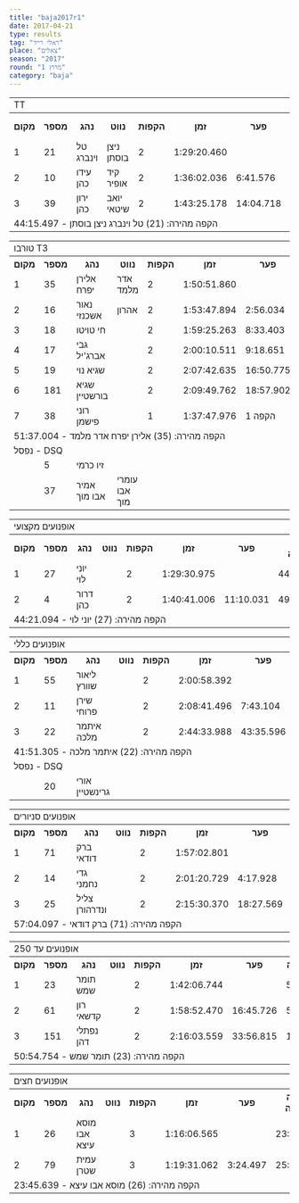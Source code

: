 ```yaml
---
title: "baja2017r1"
date: 2017-04-21
type: results
tag: "ראלי רייד"
place: "צאלים"
season: "2017"
round: "מרוץ 1"
category: "baja"
---
```

<table class="line_color">
    <tr>
        <td colspan="99" class="title_font">TT</td>
    </tr>
    <tr class="rnkh_bkcolor">
        <th class="rnkh_font">מקום</th>
        <th class="rnkh_font">מספר</th>
        <th class="rnkh_font">נהג</th>
        <th class="rnkh_font">נווט</th>
        <th class="rnkh_font">הקפות</th>
        <th class="rnkh_font">זמן</th>
        <th class="rnkh_font">פער</th>
        <th class="rnkh_font">הקפה מהירה</th>
    </tr>
    <tr class="rnk_bkcolor">
        <td class="rnk_font">1</td>
        <td class="rnk_font">21</td>
        <td class="rnk_font">טל וינברג</td>
        <td class="rnk_font">ניצן בוסתן</td>
        <td class="rnk_font">2</td>
        <td class="rnk_font">1:29:20.460</td>
        <td class="rnk_font"></td>
        <td class="rnk_font">44:15.497</td>
    </tr>
    <tr class="rnk_bkcolor">
        <td class="rnk_font">2</td>
        <td class="rnk_font">10</td>
        <td class="rnk_font">עידו כהן</td>
        <td class="rnk_font">קיד אופיר</td>
        <td class="rnk_font">2</td>
        <td class="rnk_font">1:36:02.036</td>
        <td class="rnk_font">6:41.576</td>
        <td class="rnk_font">46:43.614</td>
    </tr>
    <tr class="rnk_bkcolor">
        <td class="rnk_font">3</td>
        <td class="rnk_font">39</td>
        <td class="rnk_font">ירון כהן</td>
        <td class="rnk_font">יואב שיטאי</td>
        <td class="rnk_font">2</td>
        <td class="rnk_font">1:43:25.178</td>
        <td class="rnk_font">14:04.718</td>
        <td class="rnk_font">49:26.909</td>
    </tr>
    <tr>
        <td colspan="99" class="comment_font">הקפה מהירה: (21) טל וינברג ניצן בוסתן - 44:15.497</td>
    </tr>
</table>
<table class="line_color">
    <tr>
        <td colspan="99" class="title_font">טורבו T3</td>
    </tr>
    <tr class="rnkh_bkcolor">
        <th class="rnkh_font">מקום</th>
        <th class="rnkh_font">מספר</th>
        <th class="rnkh_font">נהג</th>
        <th class="rnkh_font">נווט</th>
        <th class="rnkh_font">הקפות</th>
        <th class="rnkh_font">זמן</th>
        <th class="rnkh_font">פער</th>
        <th class="rnkh_font">הקפה מהירה</th>
    </tr>
    <tr class="rnk_bkcolor">
        <td class="rnk_font">1</td>
        <td class="rnk_font">35</td>
        <td class="rnk_font">אלירן יפרח</td>
        <td class="rnk_font">אדר מלמד</td>
        <td class="rnk_font">2</td>
        <td class="rnk_font">1:50:51.860</td>
        <td class="rnk_font"></td>
        <td class="rnk_font">51:37.004</td>
    </tr>
    <tr class="rnk_bkcolor">
        <td class="rnk_font">2</td>
        <td class="rnk_font">16</td>
        <td class="rnk_font">נאור אשכנזי</td>
        <td class="rnk_font">אהרון</td>
        <td class="rnk_font">2</td>
        <td class="rnk_font">1:53:47.894</td>
        <td class="rnk_font">2:56.034</td>
        <td class="rnk_font">56:30.613</td>
    </tr>
    <tr class="rnk_bkcolor">
        <td class="rnk_font">3</td>
        <td class="rnk_font">18</td>
        <td class="rnk_font">חי טויטו</td>
        <td class="rnk_font"></td>
        <td class="rnk_font">2</td>
        <td class="rnk_font">1:59:25.263</td>
        <td class="rnk_font">8:33.403</td>
        <td class="rnk_font">56:07.132</td>
    </tr>
    <tr class="rnk_bkcolor">
        <td class="rnk_font">4</td>
        <td class="rnk_font">17</td>
        <td class="rnk_font">גבי אברג'יל</td>
        <td class="rnk_font"></td>
        <td class="rnk_font">2</td>
        <td class="rnk_font">2:00:10.511</td>
        <td class="rnk_font">9:18.651</td>
        <td class="rnk_font">51:54.693</td>
    </tr>
    <tr class="rnk_bkcolor">
        <td class="rnk_font">5</td>
        <td class="rnk_font">19</td>
        <td class="rnk_font">שגיא נוי</td>
        <td class="rnk_font"></td>
        <td class="rnk_font">2</td>
        <td class="rnk_font">2:07:42.635</td>
        <td class="rnk_font">16:50.775</td>
        <td class="rnk_font">57:01.563</td>
    </tr>
    <tr class="rnk_bkcolor">
        <td class="rnk_font">6</td>
        <td class="rnk_font">181</td>
        <td class="rnk_font">שגיא בורשטיין</td>
        <td class="rnk_font"></td>
        <td class="rnk_font">2</td>
        <td class="rnk_font">2:09:49.762</td>
        <td class="rnk_font">18:57.902</td>
        <td class="rnk_font">57:57.042</td>
    </tr>
    <tr class="rnk_bkcolor">
        <td class="rnk_font">7</td>
        <td class="rnk_font">38</td>
        <td class="rnk_font">רוני פישמן</td>
        <td class="rnk_font"></td>
        <td class="rnk_font">1</td>
        <td class="rnk_font">1:37:47.976</td>
        <td class="rnk_font">1 הקפה</td>
        <td class="rnk_font">1:37:47.976</td>
    </tr>
    <tr>
        <td colspan="99" class="comment_font">הקפה מהירה: (35) אלירן יפרח אדר מלמד - 51:37.004</td>
    </tr>
    <tr>
        <td colspan="99" class="subtitle_font">נפסל - DSQ</td>
    </tr>
    <tr class="rnk_bkcolor">
        <td class="rnk_font"></td>
        <td class="rnk_font">5</td>
        <td class="rnk_font">זיו כרמי</td>
        <td class="rnk_font"></td>
        <td class="rnk_font"></td>
        <td class="rnk_font"></td>
        <td class="rnk_font"></td>
        <td class="rnk_font"></td>
    </tr>
    <tr class="rnk_bkcolor">
        <td class="rnk_font"></td>
        <td class="rnk_font">37</td>
        <td class="rnk_font">אמיר אבו מוך</td>
        <td class="rnk_font">עומרי אבו מוך</td>
        <td class="rnk_font"></td>
        <td class="rnk_font"></td>
        <td class="rnk_font"></td>
        <td class="rnk_font"></td>
    </tr>
</table>
<table class="line_color">
    <tr>
        <td colspan="99" class="title_font">אופנועים מקצועי</td>
    </tr>
    <tr class="rnkh_bkcolor">
        <th class="rnkh_font">מקום</th>
        <th class="rnkh_font">מספר</th>
        <th class="rnkh_font">נהג</th>
        <th class="rnkh_font">נווט</th>
        <th class="rnkh_font">הקפות</th>
        <th class="rnkh_font">זמן</th>
        <th class="rnkh_font">פער</th>
        <th class="rnkh_font">הקפה מהירה</th>
    </tr>
    <tr class="rnk_bkcolor">
        <td class="rnk_font">1</td>
        <td class="rnk_font">27</td>
        <td class="rnk_font">יוני לוי</td>
        <td class="rnk_font"></td>
        <td class="rnk_font">2</td>
        <td class="rnk_font">1:29:30.975</td>
        <td class="rnk_font"></td>
        <td class="rnk_font">44:21.094</td>
    </tr>
    <tr class="rnk_bkcolor">
        <td class="rnk_font">2</td>
        <td class="rnk_font">4</td>
        <td class="rnk_font">דרור כהן</td>
        <td class="rnk_font"></td>
        <td class="rnk_font">2</td>
        <td class="rnk_font">1:40:41.006</td>
        <td class="rnk_font">11:10.031</td>
        <td class="rnk_font">49:11.239</td>
    </tr>
    <tr>
        <td colspan="99" class="comment_font">הקפה מהירה: (27) יוני לוי - 44:21.094</td>
    </tr>
</table>
<table class="line_color">
    <tr>
        <td colspan="99" class="title_font">אופנועים כללי</td>
    </tr>
    <tr class="rnkh_bkcolor">
        <th class="rnkh_font">מקום</th>
        <th class="rnkh_font">מספר</th>
        <th class="rnkh_font">נהג</th>
        <th class="rnkh_font">נווט</th>
        <th class="rnkh_font">הקפות</th>
        <th class="rnkh_font">זמן</th>
        <th class="rnkh_font">פער</th>
        <th class="rnkh_font">הקפה מהירה</th>
    </tr>
    <tr class="rnk_bkcolor">
        <td class="rnk_font">1</td>
        <td class="rnk_font">55</td>
        <td class="rnk_font">ליאור שוורץ</td>
        <td class="rnk_font"></td>
        <td class="rnk_font">2</td>
        <td class="rnk_font">2:00:58.392</td>
        <td class="rnk_font"></td>
        <td class="rnk_font">1:00:24.711</td>
    </tr>
    <tr class="rnk_bkcolor">
        <td class="rnk_font">2</td>
        <td class="rnk_font">11</td>
        <td class="rnk_font">שירן פרוחי</td>
        <td class="rnk_font"></td>
        <td class="rnk_font">2</td>
        <td class="rnk_font">2:08:41.496</td>
        <td class="rnk_font">7:43.104</td>
        <td class="rnk_font">1:04:15.368</td>
    </tr>
    <tr class="rnk_bkcolor">
        <td class="rnk_font">3</td>
        <td class="rnk_font">22</td>
        <td class="rnk_font">איתמר מלכה</td>
        <td class="rnk_font"></td>
        <td class="rnk_font">2</td>
        <td class="rnk_font">2:44:33.988</td>
        <td class="rnk_font">43:35.596</td>
        <td class="rnk_font">41:51.305</td>
    </tr>
    <tr>
        <td colspan="99" class="comment_font">הקפה מהירה: (22) איתמר מלכה - 41:51.305</td>
    </tr>
    <tr>
        <td colspan="99" class="subtitle_font">נפסל - DSQ</td>
    </tr>
    <tr class="rnk_bkcolor">
        <td class="rnk_font"></td>
        <td class="rnk_font">20</td>
        <td class="rnk_font">אורי גרינשטיין</td>
        <td class="rnk_font"></td>
        <td class="rnk_font"></td>
        <td class="rnk_font"></td>
        <td class="rnk_font"></td>
        <td class="rnk_font"></td>
    </tr>
</table>
<table class="line_color">
    <tr>
        <td colspan="99" class="title_font">אופנועים סניורים</td>
    </tr>
    <tr class="rnkh_bkcolor">
        <th class="rnkh_font">מקום</th>
        <th class="rnkh_font">מספר</th>
        <th class="rnkh_font">נהג</th>
        <th class="rnkh_font">נווט</th>
        <th class="rnkh_font">הקפות</th>
        <th class="rnkh_font">זמן</th>
        <th class="rnkh_font">פער</th>
        <th class="rnkh_font">הקפה מהירה</th>
    </tr>
    <tr class="rnk_bkcolor">
        <td class="rnk_font">1</td>
        <td class="rnk_font">71</td>
        <td class="rnk_font">ברק דודאי</td>
        <td class="rnk_font"></td>
        <td class="rnk_font">2</td>
        <td class="rnk_font">1:57:02.801</td>
        <td class="rnk_font"></td>
        <td class="rnk_font">57:04.097</td>
    </tr>
    <tr class="rnk_bkcolor">
        <td class="rnk_font">2</td>
        <td class="rnk_font">14</td>
        <td class="rnk_font">גדי נחמני</td>
        <td class="rnk_font"></td>
        <td class="rnk_font">2</td>
        <td class="rnk_font">2:01:20.729</td>
        <td class="rnk_font">4:17.928</td>
        <td class="rnk_font">1:00:03.311</td>
    </tr>
    <tr class="rnk_bkcolor">
        <td class="rnk_font">3</td>
        <td class="rnk_font">25</td>
        <td class="rnk_font">צליל ונדרהורן</td>
        <td class="rnk_font"></td>
        <td class="rnk_font">2</td>
        <td class="rnk_font">2:15:30.370</td>
        <td class="rnk_font">18:27.569</td>
        <td class="rnk_font">1:06:49.200</td>
    </tr>
    <tr>
        <td colspan="99" class="comment_font">הקפה מהירה: (71) ברק דודאי - 57:04.097</td>
    </tr>
</table>
<table class="line_color">
    <tr>
        <td colspan="99" class="title_font">אופנועים עד 250</td>
    </tr>
    <tr class="rnkh_bkcolor">
        <th class="rnkh_font">מקום</th>
        <th class="rnkh_font">מספר</th>
        <th class="rnkh_font">נהג</th>
        <th class="rnkh_font">נווט</th>
        <th class="rnkh_font">הקפות</th>
        <th class="rnkh_font">זמן</th>
        <th class="rnkh_font">פער</th>
        <th class="rnkh_font">הקפה מהירה</th>
    </tr>
    <tr class="rnk_bkcolor">
        <td class="rnk_font">1</td>
        <td class="rnk_font">23</td>
        <td class="rnk_font">תומר שמש</td>
        <td class="rnk_font"></td>
        <td class="rnk_font">2</td>
        <td class="rnk_font">1:42:06.744</td>
        <td class="rnk_font"></td>
        <td class="rnk_font">50:54.754</td>
    </tr>
    <tr class="rnk_bkcolor">
        <td class="rnk_font">2</td>
        <td class="rnk_font">61</td>
        <td class="rnk_font">רון קדשאי</td>
        <td class="rnk_font"></td>
        <td class="rnk_font">2</td>
        <td class="rnk_font">1:58:52.470</td>
        <td class="rnk_font">16:45.726</td>
        <td class="rnk_font">57:29.610</td>
    </tr>
    <tr class="rnk_bkcolor">
        <td class="rnk_font">3</td>
        <td class="rnk_font">151</td>
        <td class="rnk_font">נפתלי דהן</td>
        <td class="rnk_font"></td>
        <td class="rnk_font">2</td>
        <td class="rnk_font">2:16:03.559</td>
        <td class="rnk_font">33:56.815</td>
        <td class="rnk_font">1:07:20.986</td>
    </tr>
    <tr>
        <td colspan="99" class="comment_font">הקפה מהירה: (23) תומר שמש - 50:54.754</td>
    </tr>
</table>
<table class="line_color">
    <tr>
        <td colspan="99" class="title_font">אופנועים חצים</td>
    </tr>
    <tr class="rnkh_bkcolor">
        <th class="rnkh_font">מקום</th>
        <th class="rnkh_font">מספר</th>
        <th class="rnkh_font">נהג</th>
        <th class="rnkh_font">נווט</th>
        <th class="rnkh_font">הקפות</th>
        <th class="rnkh_font">זמן</th>
        <th class="rnkh_font">פער</th>
        <th class="rnkh_font">הקפה מהירה</th>
    </tr>
    <tr class="rnk_bkcolor">
        <td class="rnk_font">1</td>
        <td class="rnk_font">26</td>
        <td class="rnk_font">מוסא אבו עיצא</td>
        <td class="rnk_font"></td>
        <td class="rnk_font">3</td>
        <td class="rnk_font">1:16:06.565</td>
        <td class="rnk_font"></td>
        <td class="rnk_font">23:45.639</td>
    </tr>
    <tr class="rnk_bkcolor">
        <td class="rnk_font">2</td>
        <td class="rnk_font">79</td>
        <td class="rnk_font">עמית שטרן</td>
        <td class="rnk_font"></td>
        <td class="rnk_font">3</td>
        <td class="rnk_font">1:19:31.062</td>
        <td class="rnk_font">3:24.497</td>
        <td class="rnk_font">25:43.261</td>
    </tr>
    <tr>
        <td colspan="99" class="comment_font">הקפה מהירה: (26) מוסא אבו עיצא - 23:45.639</td>
    </tr>
</table>
